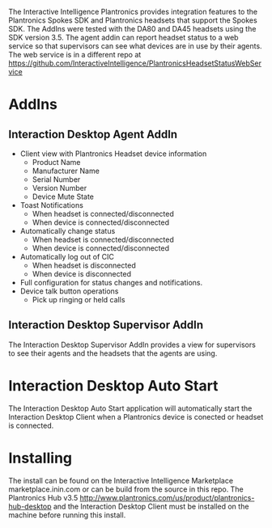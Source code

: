 The Interactive Intelligence Plantronics provides integration features to the Plantronics Spokes SDK and Plantronics headsets that support the Spokes SDK.  The AddIns were tested with the DA80 and DA45 headsets using the SDK version 3.5.  The agent addin can report headset status to a web service so that supervisors can see what devices are in use by their agents.  The web service is in a different repo at https://github.com/InteractiveIntelligence/PlantronicsHeadsetStatusWebService


AddIns
======
 
Interaction Desktop Agent AddIn
--------------------------------
 - Client view with Plantronics Headset device information
	 - Product Name
	 - Manufacturer Name
	 - Serial Number
	 - Version Number
	 - Device Mute State
 - Toast Notifications
	 - When headset is connected/disconnected
	 - When device is connected/disconnected
 - Automatically change status
	 - When headset is connected/disconnected
	 - When device is connected/disconnected
 - Automatically log out of CIC
  	 - When headset is disconnected
	 - When device is disconnected
 - Full configuration for status changes and notifications.
 - Device talk button operations
	 - Pick up ringing or held calls

Interaction Desktop Supervisor AddIn
--------------------------------
The Interaction Desktop Supervisor AddIn provides a view for supervisors to see their agents and the headsets that the agents are using.

Interaction Desktop Auto Start
==============================
The Interaction Desktop Auto Start application will automatically start the Interaction Desktop Client when a Plantronics device is conected or headset is connected.  

Installing
==========
The install can be found on the Interactive Intelligence Marketplace marketplace.inin.com or can be build from the source in this repo. The Plantronics Hub v3.5 http://www.plantronics.com/us/product/plantronics-hub-desktop and the Interaction Desktop Client must be installed on the machine before running this install. 

